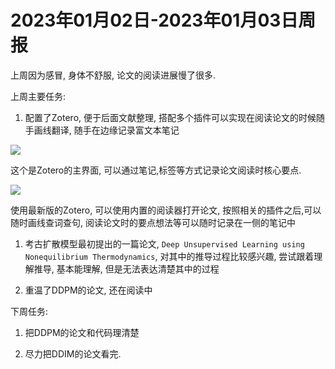 # 2023年01月02日-2023年01月03日周报

上周因为感冒, 身体不舒服, 论文的阅读进展慢了很多.

上周主要任务:

1. 配置了Zotero, 便于后面文献整理, 搭配多个插件可以实现在阅读论文的时候随手画线翻译, 随手在边缘记录富文本笔记

![](https://raw.githubusercontent.com/yangshuo2020/Images/master/20230108235048.png?token=AKVGB4K3WH5JAUCHVWJKP7LDXLTJK)

这个是Zotero的主界面, 可以通过笔记,标签等方式记录论文阅读时核心要点.

![](https://raw.githubusercontent.com/yangshuo2020/Images/master/20230108235518.png?token=AKVGB4OACFQC6KNTVEIXI2DDXLT2O)

使用最新版的Zotero, 可以使用内置的阅读器打开论文, 按照相关的插件之后,可以随时画线查词查句, 阅读论文时的要点想法等可以随时记录在一侧的笔记中

1. 考古扩散模型最初提出的一篇论文, `Deep Unsupervised Learning using Nonequilibrium Thermodynamics`, 对其中的推导过程比较感兴趣, 尝试跟着理解推导, 基本能理解, 但是无法表达清楚其中的过程

2. 重温了DDPM的论文, 还在阅读中

下周任务:

1. 把DDPM的论文和代码理清楚

2. 尽力把DDIM的论文看完.
